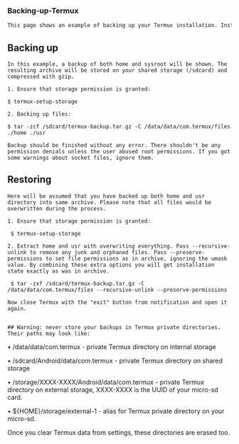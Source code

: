 ### Backing-up-Termux
```bash
This page shows an example of backing up your Termux installation. Instructions listed there cover basic usage of archiving utility "tar" as well as show which files should be archived. It is highly recommended to understand what the listed commands do before copy-pasting them. Misunderstanding the purpose of each step may irrecoverably damage your data. If that happened to you - do not complain.
```

## Backing up
```
In this example, a backup of both home and sysroot will be shown. The resulting archive will be stored on your shared storage (/sdcard) and compressed with gzip.

1. Ensure that storage permission is granted:

$ termux-setup-storage

2. Backing up files:

$ tar -zcf /sdcard/termux-backup.tar.gz -C /data/data/com.termux/files ./home ./usr

Backup should be finished without any error. There shouldn't be any permission denials unless the user abused root permissions. If you got some warnings about socket files, ignore them.
```

## Restoring
```
Here will be assumed that you have backed up both home and usr directory into same archive. Please note that all files would be overwritten during the process.

1. Ensure that storage permission is granted:

 $ termux-setup-storage

2. Extract home and usr with overwriting everything. Pass --recursive-unlink to remove any junk and orphaned files. Pass --preserve-permissions to set file permissions as in archive, ignoring the umask value. By combining these extra options you will get installation state exactly as was in archive.

 $ tar -zxf /sdcard/termux-backup.tar.gz -C /data/data/com.termux/files --recursive-unlink --preserve-permissions

Now close Termux with the "exit" button from notification and open it again.


## Warning: never store your backups in Termux private directories. Their paths may look like:
```
• /data/data/com.termux                  - private Termux directory on internal storage

• /sdcard/Android/data/com.termux        - private Termux directory on shared storage

• /storage/XXXX-XXXX/Android/data/com.termux  - private Termux directory on external storage, XXXX-XXXX is the UUID of your micro-sd card.

• ${HOME}/storage/external-1              - alias for Termux private directory on your micro-sd.

Once you clear Termux data from settings, these directories are erased too.
```

